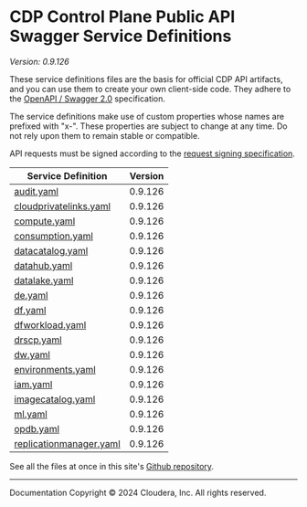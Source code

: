 # CDP Control Plane Public API Swagger Service Definitions

*Version: 0.9.126*

These service definitions files are the basis for official CDP API artifacts,
and you can use them to create your own client-side code. They adhere to the
[OpenAPI / Swagger 2.0](https://swagger.io/specification/v2/) specification.

The service definitions make use of custom properties whose names are prefixed
with "x-". These properties are subject to change at any time. Do not rely upon
them to remain stable or compatible.

API requests must be signed according to the
[request signing specification](request_signing.md).

| Service Definition | Version |
| --- | --- |
| [audit.yaml](./audit.yaml) | 0.9.126 |
| [cloudprivatelinks.yaml](./cloudprivatelinks.yaml) | 0.9.126 |
| [compute.yaml](./compute.yaml) | 0.9.126 |
| [consumption.yaml](./consumption.yaml) | 0.9.126 |
| [datacatalog.yaml](./datacatalog.yaml) | 0.9.126 |
| [datahub.yaml](./datahub.yaml) | 0.9.126 |
| [datalake.yaml](./datalake.yaml) | 0.9.126 |
| [de.yaml](./de.yaml) | 0.9.126 |
| [df.yaml](./df.yaml) | 0.9.126 |
| [dfworkload.yaml](./dfworkload.yaml) | 0.9.126 |
| [drscp.yaml](./drscp.yaml) | 0.9.126 |
| [dw.yaml](./dw.yaml) | 0.9.126 |
| [environments.yaml](./environments.yaml) | 0.9.126 |
| [iam.yaml](./iam.yaml) | 0.9.126 |
| [imagecatalog.yaml](./imagecatalog.yaml) | 0.9.126 |
| [ml.yaml](./ml.yaml) | 0.9.126 |
| [opdb.yaml](./opdb.yaml) | 0.9.126 |
| [replicationmanager.yaml](./replicationmanager.yaml) | 0.9.126 |

See all the files at once in this site's
[Github repository](https://github.com/cloudera/cdp-dev-docs/tree/master/api-docs/swagger).

----

Documentation Copyright © 2024 Cloudera, Inc. All rights reserved.

